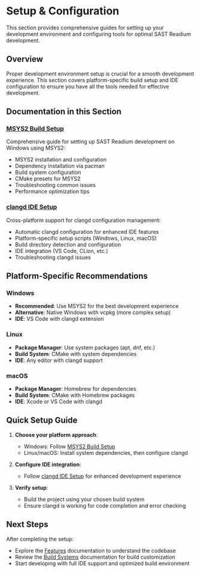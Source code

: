 # Setup & Configuration

This section provides comprehensive guides for setting up your development environment and configuring tools for optimal SAST Readium development.

## Overview

Proper development environment setup is crucial for a smooth development experience. This section covers platform-specific build setup and IDE configuration to ensure you have all the tools needed for effective development.

## Documentation in this Section

### [MSYS2 Build Setup](msys2-build.md)

Comprehensive guide for setting up SAST Readium development on Windows using MSYS2:

- MSYS2 installation and configuration
- Dependency installation via pacman
- Build system configuration
- CMake presets for MSYS2
- Troubleshooting common issues
- Performance optimization tips

### [clangd IDE Setup](clangd-setup.md)

Cross-platform support for clangd configuration management:

- Automatic clangd configuration for enhanced IDE features
- Platform-specific setup scripts (Windows, Linux, macOS)
- Build directory detection and configuration
- IDE integration (VS Code, CLion, etc.)
- Troubleshooting clangd issues

## Platform-Specific Recommendations

### Windows

- **Recommended**: Use MSYS2 for the best development experience
- **Alternative**: Native Windows with vcpkg (more complex setup)
- **IDE**: VS Code with clangd extension

### Linux

- **Package Manager**: Use system packages (apt, dnf, etc.)
- **Build System**: CMake with system dependencies
- **IDE**: Any editor with clangd support

### macOS

- **Package Manager**: Homebrew for dependencies
- **Build System**: CMake with Homebrew packages
- **IDE**: Xcode or VS Code with clangd

## Quick Setup Guide

1. **Choose your platform approach**:

   - Windows: Follow [MSYS2 Build Setup](msys2-build.md)
   - Linux/macOS: Install system dependencies, then configure clangd

2. **Configure IDE integration**:

   - Follow [clangd IDE Setup](clangd-setup.md) for enhanced development experience

3. **Verify setup**:
   - Build the project using your chosen build system
   - Ensure clangd is working for code completion and error checking

## Next Steps

After completing the setup:

- Explore the [Features](../features/) documentation to understand the codebase
- Review the [Build Systems](../build-systems/) documentation for build customization
- Start developing with full IDE support and optimized build environment
